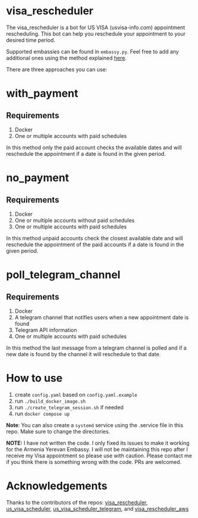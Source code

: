 # visa_rescheduler
The visa_rescheduler is a bot for US VISA (usvisa-info.com) appointment rescheduling. This bot can help you reschedule your appointment to your desired time period.

Supported embassies can be found in `embassy.py`. Feel free to add any additional ones using the method explained [here](https://github.com/Soroosh-N/us_visa_scheduler).

There are three approaches you can use:

# with_payment
## Requirements
1. Docker
2. One or multiple accounts with paid schedules

In this method only the paid account checks the available dates and will reschedule the appointment if a date is found in the given period.

# no_payment
## Requirements
1. Docker
2. One or multiple accounts without paid schedules
3. One or multiple accounts with paid schedules

In this method unpaid accounts check the closest available date and will reschedule the appointment of the paid accounts if a date is found in the given period.

# poll_telegram_channel
## Requirements
1. Docker
2. A telegram channel that notifies users when a new appointment date is found
3. Telegram API information
4. One or multiple accounts with paid schedules

In this method the last message from a telegram channel is polled and if a new date is found by the channel it will reschedule to that date.

# How to use
1. create `config.yaml` based on `config.yaml.example`
2. run `./build_docker_image.sh`
3. run `./create_telegram_session.sh` if needed
3. run `docker compose up`

**Note**: You can also create a `systemd` service using the .service file in this repo. Make sure to change the directories.

**NOTE:** I have not written the code. I only fixed its issues to make it working for the Armenia Yerevan Embassy. I will not be maintaining this repo after I receive my Visa appointment so please use with caution. Please contact me if you think there is something wrong with the code. PRs are welcomed.

# Acknowledgements
Thanks to the contributors of the repos: [visa_rescheduler](https://github.com/uxDaniel/visa_rescheduler), [us_visa_scheduler](https://github.com/Soroosh-N/us_visa_scheduler), [us_visa_scheduler_telegram](https://github.com/shcheglovnd/us_visa_scheduler_telegram), and [visa_rescheduler_aws](https://github.com/dvalbuena1/visa_rescheduler_aws)

